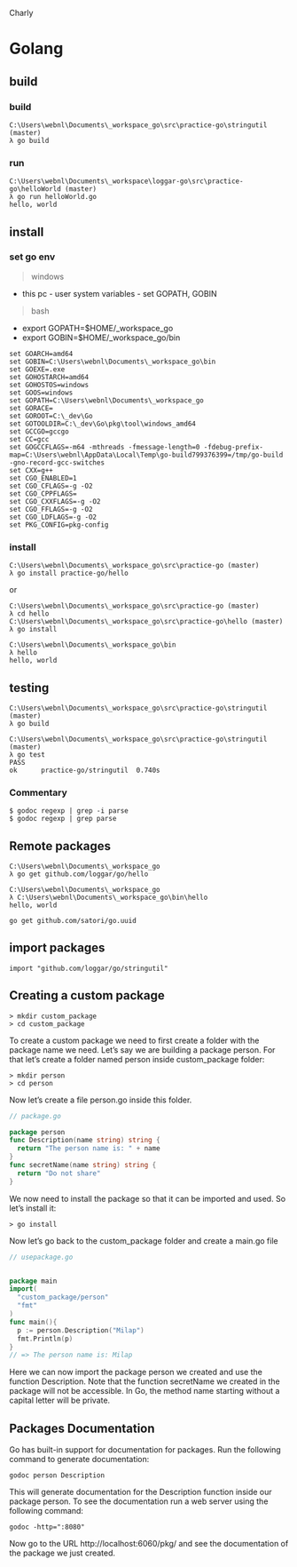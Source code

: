 Charly

# Golang

## build

### build

```
C:\Users\webnl\Documents\_workspace_go\src\practice-go\stringutil (master)
λ go build
```

### run

```
C:\Users\webnl\Documents\_workspace\loggar-go\src\practice-go\helloWorld (master)
λ go run helloWorld.go
hello, world
```

## install

### set go env

> windows

- this pc - user system variables - set GOPATH, GOBIN

> bash

- export GOPATH=\$HOME/\_workspace_go
- export GOBIN=\$HOME/\_workspace_go/bin

```
set GOARCH=amd64
set GOBIN=C:\Users\webnl\Documents\_workspace_go\bin
set GOEXE=.exe
set GOHOSTARCH=amd64
set GOHOSTOS=windows
set GOOS=windows
set GOPATH=C:\Users\webnl\Documents\_workspace_go
set GORACE=
set GOROOT=C:\_dev\Go
set GOTOOLDIR=C:\_dev\Go\pkg\tool\windows_amd64
set GCCGO=gccgo
set CC=gcc
set GOGCCFLAGS=-m64 -mthreads -fmessage-length=0 -fdebug-prefix-map=C:\Users\webnl\AppData\Local\Temp\go-build799376399=/tmp/go-build -gno-record-gcc-switches
set CXX=g++
set CGO_ENABLED=1
set CGO_CFLAGS=-g -O2
set CGO_CPPFLAGS=
set CGO_CXXFLAGS=-g -O2
set CGO_FFLAGS=-g -O2
set CGO_LDFLAGS=-g -O2
set PKG_CONFIG=pkg-config
```

### install

```
C:\Users\webnl\Documents\_workspace_go\src\practice-go (master)
λ go install practice-go/hello
```

or

```
C:\Users\webnl\Documents\_workspace_go\src\practice-go (master)
λ cd hello
C:\Users\webnl\Documents\_workspace_go\src\practice-go\hello (master)
λ go install
```

```
C:\Users\webnl\Documents\_workspace_go\bin
λ hello
hello, world
```

## testing

```
C:\Users\webnl\Documents\_workspace_go\src\practice-go\stringutil (master)
λ go build

C:\Users\webnl\Documents\_workspace_go\src\practice-go\stringutil (master)
λ go test
PASS
ok      practice-go/stringutil  0.740s
```

### Commentary

```
$ godoc regexp | grep -i parse
$ godoc regexp | grep parse
```

## Remote packages

```
C:\Users\webnl\Documents\_workspace_go
λ go get github.com/loggar/go/hello

C:\Users\webnl\Documents\_workspace_go
λ C:\Users\webnl\Documents\_workspace_go\bin\hello
hello, world
```

```
go get github.com/satori/go.uuid
```

## import packages

```
import "github.com/loggar/go/stringutil"
```

## Creating a custom package

```
> mkdir custom_package
> cd custom_package
```

To create a custom package we need to first create a folder with the package name we need. Let’s say we are building a package person. For that let’s create a folder named person inside custom_package folder:

```
> mkdir person
> cd person
```

Now let’s create a file person.go inside this folder.

```go
// package.go

package person
func Description(name string) string {
  return "The person name is: " + name
}
func secretName(name string) string {
  return "Do not share"
}
```

We now need to install the package so that it can be imported and used. So let’s install it:

```
> go install
```

Now let’s go back to the custom_package folder and create a main.go file

```go
// usepackage.go


package main
import(
  "custom_package/person"
  "fmt"
)
func main(){
  p := person.Description("Milap")
  fmt.Println(p)
}
// => The person name is: Milap
```

Here we can now import the package person we created and use the function Description. Note that the function secretName we created in the package will not be accessible. In Go, the method name starting without a capital letter will be private.

## Packages Documentation

Go has built-in support for documentation for packages. Run the following command to generate documentation:

```
godoc person Description
```

This will generate documentation for the Description function inside our package person. To see the documentation run a web server using the following command:

```
godoc -http=":8080"
```

Now go to the URL http://localhost:6060/pkg/ and see the documentation of the package we just created.
